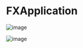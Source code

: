 # FXApplication

![image](https://user-images.githubusercontent.com/28388524/216771950-09bcbfcb-6eb5-4cc3-9237-9a3588c60531.png)

![image](https://user-images.githubusercontent.com/28388524/216771766-ff2ef747-5830-403b-a9fb-f4ce98807d7d.png)

